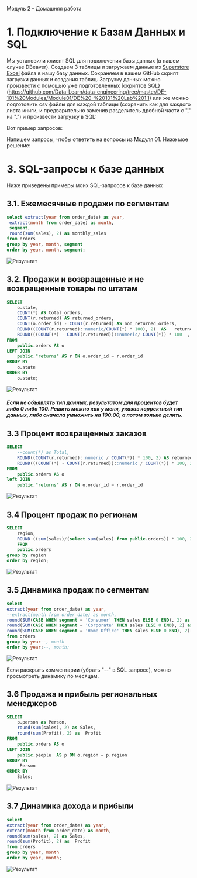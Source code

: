 Модуль 2 - Домашняя работа

# 1. Подключение к Базам Данных и SQL
Мы установили клиент SQL для подключения базы данных (в нашем случае DBeaver).
Создаем 3 таблицы и загружаем данные из [Superstore Excel](<source/Sample - Superstore.xls>) файла в нашу базу данных. Сохраняем в вашем GitHub скрипт загрузки данных и создания таблиц. Загрузку данных можно произвести с помощью уже подготовленных [скриптов SQL} (https://github.com/Data-Learn/data-engineering/tree/master/DE-101%20Modules/Module01/DE%20-%20101%20Lab%201.1) или же можно подготовить csv файлы для каждой таблицы (сохранить как для каждого листа книги, и предварительно заменив разделитель дробной части с "," на ".") и произвести загрузку в SQL:


Вот пример запросов:

Напишем запросы, чтобы ответить на вопросы из Модуля 01.
Ниже мое решение:
# 3. SQL-запросы к базе данных
Ниже приведены примеры моих SQL-запросов к базе данных

## 3.1. Ежемесячные продажи по сегментам
```sql
select extract(year from order_date) as year,
 extract(month from order_date) as month,
 segment,
 round(sum(sales), 2) as monthly_sales
from orders
group by year, month, segment
order by year, month, segment;
```
![Результат](images/2023-07-07_19-54-21.png)

## 3.2. Продажи и возвращенные и не возвращенные товары по штатам
```sql 
SELECT
    o.state,
    COUNT(*) AS total_orders,
    COUNT(r.returned) AS returned_orders,
    COUNT(o.order_id) - COUNT(r.returned) AS non_returned_orders,
    ROUND((COUNT(r.returned)::numeric/COUNT(*) * 100), 2)  AS   returned_percentage,
    ROUND(((COUNT(*) - COUNT(r.returned))::numeric/ COUNT(*)) * 100  , 2) AS non_returned_percentage
FROM
    public.orders AS o
LEFT JOIN
    public."returns" AS r ON o.order_id = r.order_id
GROUP BY
    o.state
ORDER BY
    o.state;
``` 
![Результат](images/3_2.png)

##### Если не объявлять тип данных, результатом для процентов будет либо 0 либо 100. Решить можно как у меня, указав корректный тип данных, либо сначала умножить на 100.00, а потом только делить.

## 3.3 Процент возвращенных заказов
```sql
SELECT
    --count(*) as Total,
    ROUND((COUNT(r.returned)::numeric / COUNT(*)) * 100, 2) AS returned_percentage,
    ROUND(((COUNT(*) - COUNT(r.returned))::numeric / COUNT(*)) * 100, 2) AS non_returned_percentage
FROM
    public.orders AS o
left JOIN
    public."returns" AS r ON o.order_id = r.order_id
```

![Результат](images/3_3.png)

## 3.4 Процент продаж по регионам
```sql
SELECT
    region,
    ROUND ((sum(sales)/(select sum(sales) from public.orders)) * 100, 2) AS region_sales
    FROM
    public.orders 
group by region
order by region;
```
![Результат](images/3_4.png)

## 3.5 Динамика продаж по сегментам
```sql
select
extract(year from order_date) as year,
--extract(month from order_date) as month,
round(SUM(CASE WHEN segment = 'Consumer' THEN sales ELSE 0 END), 2) as Consumer,
round(SUM(CASE WHEN segment = 'Corporate' THEN sales ELSE 0 END), 2) as Corporate,
round(SUM(CASE WHEN segment = 'Home Office' THEN sales ELSE 0 END), 2) as Home_Office
from orders
group by year--, month
order by year;--, month;
```
![Результат](images/3_5_1.png)

Если раскрыть комментарии (убрать "--" в SQL запросе), можно просмотреть динамику по месяцам.

## 3.6 Продажа и прибыль региональных менеджеров
```sql
SELECT
    p.person as Person,
    round(sum(sales), 2) as Sales,
    round(sum(Profit), 2) as  Profit
FROM
    public.orders AS o
LEFT JOIN
    public.people  AS p ON o.region = p.region
GROUP BY
     Person
ORDER BY
    Sales;
```
![Результат](images/3_6.png)

 ## 3.7 Динамика дохода и прибыли
 
 ```sql
 select
extract(year from order_date) as year,
extract(month from order_date) as month,
round(sum(sales), 2) as Sales,
round(sum(Profit), 2) as  Profit
from orders
group by year, month
order by year, month;
 ```
![Результат](images/3_7.png)

